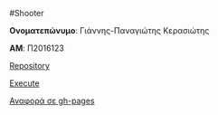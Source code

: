 #Shooter

**Ονοματεπώνυμο**: Γιάννης-Παναγιώτης Κερασιώτης 

**ΑΜ**: Π2016123 

  [Repository](https://github.com/giannhsKer/shooter) 

  [Execute](https://giannhsker.github.io/shooter/menu.html) 
  
  [Αναφορά σε gh-pages](...)
